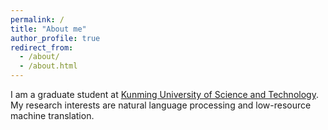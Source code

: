```yaml
---
permalink: /
title: "About me"
author_profile: true
redirect_from: 
  - /about/
  - /about.html
---
```

I am a graduate student at [Kunming University of Science and Technology](https://www.kmust.edu.cn/). My research interests are natural language processing and low-resource machine translation.

